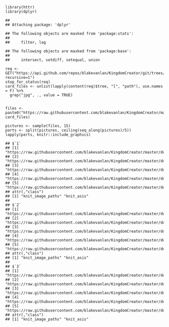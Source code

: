     library(httr)
    library(dplyr)

    ## 
    ## Attaching package: 'dplyr'

    ## The following objects are masked from 'package:stats':
    ## 
    ##     filter, lag

    ## The following objects are masked from 'package:base':
    ## 
    ##     intersect, setdiff, setequal, union

    req <- GET("https://api.github.com/repos/blakevanlan/KingdomCreator/git/trees/master?recursive=1")
    stop_for_status(req)
    card_files <- unlist(lapply(content(req)$tree, "[", "path"), use.names = F) %>% 
      grep("jpg", ., value = TRUE)


    files <- paste0("https://raw.githubusercontent.com/blakevanlan/KingdomCreator/master/", card_files)

    pictures <- sample(files, 15)
    parts <- split(pictures, ceiling(seq_along(pictures)/5))
    lapply(parts, knitr::include_graphics)

    ## $`1`
    ## [1] "https://raw.githubusercontent.com/blakevanlan/KingdomCreator/master/docs/img/cards/seaside_bazaar.jpg"            
    ## [2] "https://raw.githubusercontent.com/blakevanlan/KingdomCreator/master/docs/img/cards/fr/empires_landmark_palace.jpg"
    ## [3] "https://raw.githubusercontent.com/blakevanlan/KingdomCreator/master/docs/img/cards/fr/nocturne_vampire.jpg"       
    ## [4] "https://raw.githubusercontent.com/blakevanlan/KingdomCreator/master/docs/img/cards/empires_royalblacksmith.jpg"   
    ## [5] "https://raw.githubusercontent.com/blakevanlan/KingdomCreator/master/docs/img/cards/fr/empires_capital.jpg"        
    ## attr(,"class")
    ## [1] "knit_image_paths" "knit_asis"       
    ## 
    ## $`2`
    ## [1] "https://raw.githubusercontent.com/blakevanlan/KingdomCreator/master/docs/img/cards/cornucopia_jester.jpg"    
    ## [2] "https://raw.githubusercontent.com/blakevanlan/KingdomCreator/master/docs/img/cards/fr/darkages_armory.jpg"   
    ## [3] "https://raw.githubusercontent.com/blakevanlan/KingdomCreator/master/docs/img/cards/fr/darkages_sirmartin.jpg"
    ## [4] "https://raw.githubusercontent.com/blakevanlan/KingdomCreator/master/docs/img/cards/common_estate.jpg"        
    ## [5] "https://raw.githubusercontent.com/blakevanlan/KingdomCreator/master/docs/img/cards/empires_sacrifice.jpg"    
    ## attr(,"class")
    ## [1] "knit_image_paths" "knit_asis"       
    ## 
    ## $`3`
    ## [1] "https://raw.githubusercontent.com/blakevanlan/KingdomCreator/master/docs/img/cards/nocturne_boon_themoonsgift.jpg"
    ## [2] "https://raw.githubusercontent.com/blakevanlan/KingdomCreator/master/docs/img/cards/seaside_embargo.jpg"           
    ## [3] "https://raw.githubusercontent.com/blakevanlan/KingdomCreator/master/docs/img/cards/fr/intrigue_steward.jpg"       
    ## [4] "https://raw.githubusercontent.com/blakevanlan/KingdomCreator/master/docs/img/cards/fr/alchemy_herbalist.jpg"      
    ## [5] "https://raw.githubusercontent.com/blakevanlan/KingdomCreator/master/docs/img/cards/fr/baseset2_vassal.jpg"        
    ## attr(,"class")
    ## [1] "knit_image_paths" "knit_asis"
